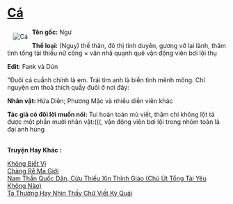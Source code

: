 <a href="https://utruyen.com/ca/20945/" title="Cá"><h1>Cá</h1></a><div style="display:table"><img align="right" style="float: left; padding: 10px;" src="https://utruyen.com/images/story/200x260/ca.jpg" alt="Cá"><b>Tên gốc:</b> Ngư<p></p><b>Thể loại:</b> (Nguỵ) thế thân, đô thị tình duyên, gương vỡ lại lành, thâm tình tổng tài thiếu nữ công × văn nhã quạnh quẽ vận động viên bơi lội thụ<p></p><b>Edit</b>: Fank và Dún<p></p>"Đuôi cá cuẩnh chính là em. Trái tim anh là biển tình mênh mông. Chỉ nguyện em thoả thích quẫy đuôi ở nơi đây:<p></p><b>Nhân vật: </b>Hứa Diên; Phương Mặc và nhiều diễn viên khác<p></p><b>Tác giả có đôi lời muốn nói:</b> Tui hoàn toàn mù viết, thậm chí không lột tả được một phần mười nhân vật:(((, vận động viên bơi lội trong nhóm toàn là đại anh hùng</div><p><br><b>Truyện Hay Khác :</b></p><a href="https://utruyen.com/khong-biet-vi/20944/" alt="Không Biết Vị">Không Biết Vị</a><br/><a href="https://truyenhot2020.wordpress.com/2019/12/11/chang-re-ma-gioi/" alt="Chàng Rể Ma Giới">Chàng Rể Ma Giới</a><br/><a href="https://github.com/quanluxury/ngontinhhot/tree/master/truyenhay/19254/" alt="Nam Thần Quốc Dân, Cửu Thiếu Xin Thỉnh Giáo (Chú Út Tổng Tài Yêu Không Nào)">Nam Thần Quốc Dân, Cửu Thiếu Xin Thỉnh Giáo (Chú Út Tổng Tài Yêu Không Nào)</a><br/><a href="https://dammyh.wordpress.com/2019/11/07/ta-thuong-hay-nhin-thay-chu-viet-ky-quai/" alt="Ta Thường Hay Nhìn Thấy Chữ Viết Kỳ Quái">Ta Thường Hay Nhìn Thấy Chữ Viết Kỳ Quái</a><br/>